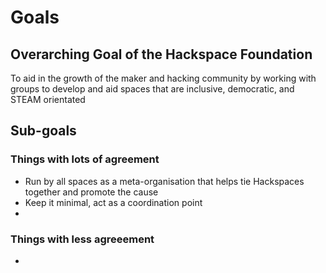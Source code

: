 # Goals

## Overarching Goal of the Hackspace Foundation
To aid in the growth of the maker and hacking community by working with groups to develop and aid spaces that are inclusive, democratic, and STEAM orientated

## Sub-goals

### Things with lots of agreement

* Run by all spaces as a meta-organisation that helps tie Hackspaces together and promote the cause
* Keep it minimal, act as a coordination point
* 


### Things with less agreeement

* 
